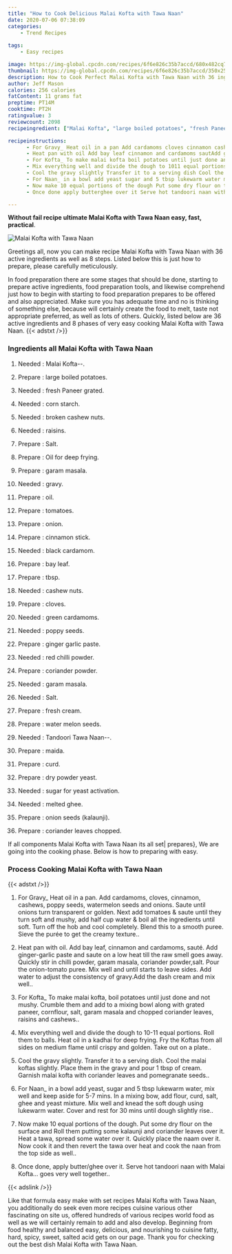 ```yaml
---
title: "How to Cook Delicious Malai Kofta with Tawa Naan"
date: 2020-07-06 07:38:09
categories:
    - Trend Recipes
    
tags:
    - Easy recipes

image: https://img-global.cpcdn.com/recipes/6f6e826c35b7accd/680x482cq70/malai-kofta-with-tawa-naan-recipe-main-photo.jpg
thumbnail: https://img-global.cpcdn.com/recipes/6f6e826c35b7accd/350x250cq70/malai-kofta-with-tawa-naan-recipe-main-photo.jpg
description: How to Cook Perfect Malai Kofta with Tawa Naan with 36 ingredients and 8 stages of easy cooking.
author: Jeff Mason
calories: 256 calories
fatContent: 11 grams fat
preptime: PT14M
cooktime: PT2H
ratingvalue: 3
reviewcount: 2098
recipeingredient: ["Malai Kofta", "large boiled potatoes", "fresh Paneer grated", "corn starch", "broken cashew nuts", "raisins", "Salt", "Oil for deep frying", "garam masala", "gravy", "oil", "tomatoes", "onion", "cinnamon stick", "black cardamom", "bay leaf", "tbsp", "cashew nuts", "cloves", "green cardamoms", "poppy seeds", "ginger garlic paste", "red chilli powder", "coriander powder", "garam masala", "Salt", "fresh cream", "water melon seeds", "Tandoori Tawa Naan", "maida", "curd", "dry powder yeast", "sugar for yeast activation", "melted ghee", "onion seeds kalaunji", "coriander leaves chopped"]

recipeinstructions: 
      - For Gravy_ Heat oil in a pan Add cardamoms cloves cinnamon cashews poppy seeds watermelon seeds and onions Saute until onions turn transparent or golden Next add tomatoes  saute until they turn soft and mushy add half cup water  boil all the ingredients until softTurn off the hob and cool completely Blend this to a smooth puree Sieve the pure to get the creamy texture 
      - Heat pan with oil Add bay leaf cinnamon and cardamoms sautAdd gingergarlic paste and saute on a low heat till the raw smell goes awayQuickly stir in chilli powder garam masala coriander powdersaltPour the oniontomato puree Mix well and until starts to leave sides Add water to adjust the consistency of gravyAdd the dash cream and mix well 
      - For Kofta_ To make malai kofta boil potatoes until just done and not mushy Crumble them and add to a mixing bowl along with grated paneer cornflour salt garam masala and chopped coriander leaves raisins and cashews 
      - Mix everything well and divide the dough to 1011 equal portions Roll them to ballsHeat oil in a kadhai for deep frying Fry the Koftas from all sides on medium flame until crispy and golden Take out on a plate 
      - Cool the gravy slightly Transfer it to a serving dish Cool the malai koftas slightly Place them in the gravy and pour 1 tbsp of creamGarnish malai kofta with coriander leaves and pomegranate seeds 
      - For Naan_ in a bowl add yeast sugar and 5 tbsp lukewarm water mix well and keep aside for 57 mins In a mixing bow add flour curd salt ghee and yeast mixture Mix well and knead the soft dough using lukewarm water Cover and rest for 30 mins until dough slightly rise 
      - Now make 10 equal portions of the dough Put some dry flour on the surface and Roll them putting some kalaunji and coriander leaves over it Heat a tawa spread some water over it Quickly place the naam over it Now cook it and then revert the tawa over heat and cook the naan from the top side as well 
      - Once done apply butterghee over it Serve hot tandoori naan with Malai Kofta goes very well together

---
```




**Without fail recipe ultimate Malai Kofta with Tawa Naan easy, fast, practical**. 


![Malai Kofta with Tawa Naan](https://img-global.cpcdn.com/recipes/6f6e826c35b7accd/680x482cq70/malai-kofta-with-tawa-naan-recipe-main-photo.jpg "Malai Kofta with Tawa Naan")




Greetings all, now you can make recipe Malai Kofta with Tawa Naan with 36 active ingredients as well as 8 steps. Listed below this is just how to prepare, please carefully meticulously.

In food preparation there are some stages that should be done, starting to prepare active ingredients, food preparation tools, and likewise comprehend just how to begin with starting to food preparation prepares to be offered and also appreciated. Make sure you has adequate time and no is thinking of something else, because will certainly create the food to melt, taste not appropriate preferred, as well as lots of others. Quickly, listed below are 36 active ingredients and 8 phases of very easy cooking Malai Kofta with Tawa Naan.
{{< adstxt />}}

### Ingredients all Malai Kofta with Tawa Naan


1. Needed  : Malai Kofta--.

1. Prepare  : large boiled potatoes.

1. Needed  : fresh Paneer grated.

1. Needed  : corn starch.

1. Needed  : broken cashew nuts.

1. Needed  : raisins.

1. Prepare  : Salt.

1. Prepare  : Oil for deep frying.

1. Prepare  : garam masala.

1. Needed  : gravy.

1. Prepare  : oil.

1. Prepare  : tomatoes.

1. Prepare  : onion.

1. Prepare  : cinnamon stick.

1. Needed  : black cardamom.

1. Prepare  : bay leaf.

1. Prepare  : tbsp.

1. Needed  : cashew nuts.

1. Prepare  : cloves.

1. Needed  : green cardamoms.

1. Needed  : poppy seeds.

1. Prepare  : ginger garlic paste.

1. Needed  : red chilli powder.

1. Prepare  : coriander powder.

1. Needed  : garam masala.

1. Needed  : Salt.

1. Prepare  : fresh cream.

1. Prepare  : water melon seeds.

1. Needed  : Tandoori Tawa Naan--.

1. Prepare  : maida.

1. Prepare  : curd.

1. Prepare  : dry powder yeast.

1. Needed  : sugar for yeast activation.

1. Needed  : melted ghee.

1. Prepare  : onion seeds (kalaunji).

1. Prepare  : coriander leaves chopped.



If all components Malai Kofta with Tawa Naan its all set| prepares}, We are going into the cooking phase. Below is how to preparing with easy.

### Process Cooking Malai Kofta with Tawa Naan

{{< adstxt />}}


1. For Gravy_ Heat oil in a pan. Add cardamoms, cloves, cinnamon, cashews, poppy seeds, watermelon seeds and onions. Saute until onions turn transparent or golden. 
Next add tomatoes &amp; saute until they turn soft and mushy, add half cup water &amp; boil all the ingredients until soft.
Turn off the hob and cool completely. Blend this to a smooth puree. Sieve the purée to get the creamy texture..



1. Heat pan with oil. Add bay leaf, cinnamon and cardamoms, sauté.
Add ginger-garlic paste and saute on a low heat till the raw smell goes away.
Quickly stir in chilli powder, garam masala, coriander powder,salt.
Pour the onion-tomato puree. Mix well and until starts to leave sides. Add water to adjust the consistency of gravy.Add the dash cream and mix well..



1. For Kofta_ To make malai kofta, boil potatoes until just done and not mushy. 
Crumble them and add to a mixing bowl along with grated paneer, cornflour, salt, garam masala and chopped coriander leaves, raisins and cashews..



1. Mix everything well and divide the dough to 10-11 equal portions. Roll them to balls.
Heat oil in a kadhai for deep frying. Fry the Koftas from all sides on medium flame until crispy and golden. Take out on a plate..



1. Cool the gravy slightly. Transfer it to a serving dish. Cool the malai koftas slightly. Place them in the gravy and pour 1 tbsp of cream.
Garnish malai kofta with coriander leaves and pomegranate seeds..



1. For Naan_ in a bowl add yeast, sugar and 5 tbsp lukewarm water, mix well and keep aside for 5-7 mins. In a mixing bow, add flour, curd, salt, ghee and yeast mixture. Mix well and knead the soft dough using lukewarm water. Cover and rest for 30 mins until dough slightly rise..



1. Now make 10 equal portions of the dough. Put some dry flour on the surface and Roll them putting some kalaunji and coriander leaves over it. Heat a tawa, spread some water over it. Quickly place the naam over it. Now cook it and then revert the tawa over heat and cook the naan from the top side as well..



1. Once done, apply butter/ghee over it. Serve hot tandoori naan with Malai Kofta... goes very well together..





{{< adslink />}}

Like that formula easy make with set recipes Malai Kofta with Tawa Naan, you additionally do seek even more recipes cuisine various other fascinating on site us, offered hundreds of various recipes world food as well as we will certainly remain to add and also develop. Beginning from food healthy and balanced easy, delicious, and nourishing to cuisine fatty, hard, spicy, sweet, salted acid gets on our page. Thank you for checking out the best dish Malai Kofta with Tawa Naan.

